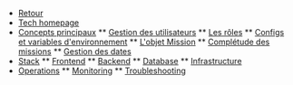 * [Retour](/)
* [Tech homepage](engineering/index)
* [Concepts principaux](engineering/concepts/index)
** [Gestion des utilisateurs](engineering/concepts/auth)
** [Les rôles](engineering/concepts/roles)
** [Configs et variables d'environnement](engineering/concepts/env-vars)
** [L'objet Mission](engineering/concepts/missions-and-actions)
** [Complétude des missions](engineering/concepts/mission-completion)
** [Gestion des dates](engineering/concepts/dates)
* [Stack](engineering/stack/index)
  ** [Frontend](engineering/stack/frontend)
  ** [Backend](engineering/stack/backend)
  ** [Database](engineering/stack/database)
  ** [Infrastructure](engineering/stack/infra)
* [Operations](engineering/operations/index)
  ** [Monitoring](engineering/operations/monitoring)
  ** [Troubleshooting](engineering/operations/troubleshooting)
